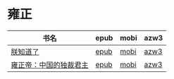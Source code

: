 # 雍正

| 书名 | epub | mobi | azw3 |
| --- | --- | --- | --- |
| [朕知道了](http://ct.dalanmei.com/f/31084289-571816083-07b31a) | [epub](http://ct.dalanmei.com/f/31084289-571816083-07b31a) | [mobi](http://ct.dalanmei.com/f/31084289-571547121-ef41d5) | [azw3](http://ct.dalanmei.com/f/31084289-572198037-0a600c) |
| [雍正帝：中国的独裁君主](http://ct.dalanmei.com/f/31084289-571992289-b1e2f9) | [epub](http://ct.dalanmei.com/f/31084289-571992289-b1e2f9) | [mobi](http://ct.dalanmei.com/f/31084289-571562388-43a26f) | [azw3](http://ct.dalanmei.com/f/31084289-571910956-1b9e1f) |
